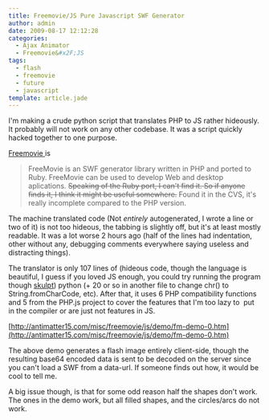 ```yaml
---
title: Freemovie/JS Pure Javascript SWF Generator
author: admin
date: 2009-08-17 12:12:28
categories:
  - Ajax Animator
  - Freemovie&#x2F;JS
tags: 
  - flash
  - freemovie
  - future
  - javascript
template: article.jade
---
```


I'm making a crude python script that translates PHP to JS rather hideously. It probably will not work on any other codebase. It was a script quickly hacked together to one purpose.

[Freemovie ](http://sourceforge.net/projects/freemovie/)is
> FreeMovie is an SWF generator library written in PHP and ported to Ruby. FreeMovie can be used to develop Web and desktop aplications.
<span style="text-decoration: line-through;">Speaking of the Ruby port, I can't find it. So if anyone finds it, I think it might be useful somewhere.</span> Found it in the CVS, it's really incomplete compared to the PHP version.

The machine translated code (Not *entirely* autogenerated, I wrote a line or two of it) is not too hideous, the tabbing is slightly off, but it's at least mostly readable. It was a lot worse 2 hours ago (half of the lines had indentation, other without any, debugging comments everywhere saying useless and distracting things).

The translator is only 107 lines of (hideous code, though the language is beautiful, I guess if you loved JS enough, you could try running the program though [skulpt](http://www.skulpt.org/)) python (+ 20 or so in another file to change chr() to String.fromCharCode, etc). After that, it uses 6 PHP compatibility functions and 5 from the PHP.js project to cover the features that I'm too lazy to  put in the compiler or are just not features in JS.

[http://antimatter15.com/misc/freemovie/js/demo/fm-demo-0.htm](http://antimatter15.com/misc/freemovie/js/demo/fm-demo-0.htm)

The above demo generates a flash image entirely client-side, though the resulting base64 encoded data is sent to be decoded on the server since you can't load a SWF from a data-url. If someone finds out how, it would be cool to tell me.

A big issue though, is that for some odd reason half the shapes don't work. The ones in the demo work, but all filled shapes, and the circles/arcs do not work.
